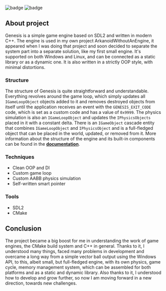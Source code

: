 ![badge](https://img.shields.io/static/v1?label=Language&message=C%2b%2b&color=blue&style=for-the-badge)
![badge](https://img.shields.io/static/v1?label=Platform&message=Windows/Linux&color=red&style=for-the-badge)

## About project
Genesis is a simple game engine based on SDL2 and written in modern C++. The engine is used in my own project ArkanoidWithoutAnEngine, it appeared when I was doing that project and soon decided to separate the system part into a separate solution, like my first small engine. It's supported on both Windows and Linux, and can be connected as a static library or as a dynamic one. It is also written in a strictly OOP style, with minimal distortions.

### Structure
The structure of Genesis is quite straightforward and understandable. Everything revolves around the game loop, which simply updates all `IGameLoopObject` objects added to it and removes destroyed objects from itself until the application receives an event with the `GENESIS_EXIT_CODE` code, which is set as a custom code and has a value of `0x9999`. The physics simulation is also an `IGameLoopObject` and updates the `IPhysicsObjects` placed in it with a constant delta. There is an `IGameObject` cascade entity that combines `IGameLoopObject` and `IPhysicsObject` and is a full-fledged object that can be placed in the world, updated, or removed from it. More information about the structure of the engine and its built-in components can be found in the [**documentation**](https://github.com/Atennop1/Genesis/blob/master/DOCUMENTATION.md).

### Techniques
- Clean OOP and DI
- Custom game loop
- Custom AABB physics simulation
- Self-written smart pointer

### Tools
- SDL2 
- CMake

## Conclusion 
The project became a big boost for me in understanding the work of game engines, the CMake build system and C++ in general. Thanks to it, I understood many things, faced many problems in development and overcame a long way from a simple vector ball output using the Windows API, to this, albeit small, but full-fledged engine, with its own physics, game cycle, memory management system, which can be assembled for both platforms and as a static and dynamic library. Also thanks to it, I understood how to develop and grow further, so now I am moving forward in a new direction, towards new challenges.
